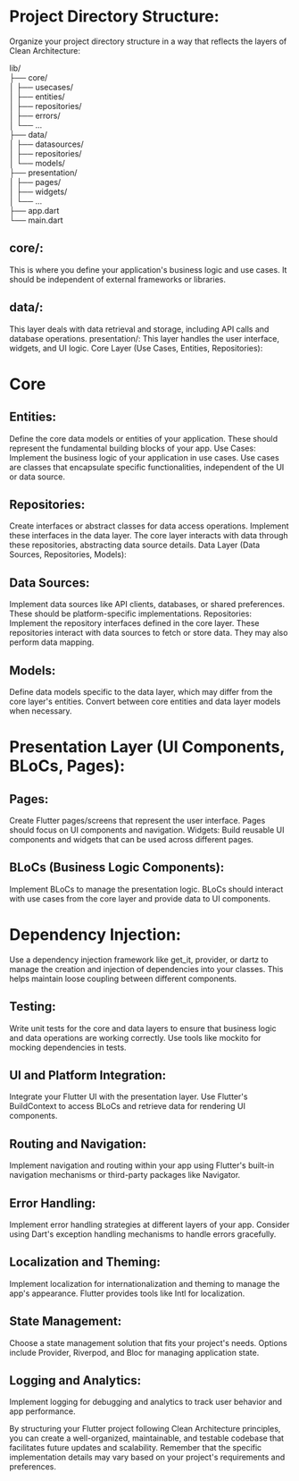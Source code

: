 # Project Directory Structure:
Organize your project directory structure in a way that reflects the layers of Clean Architecture:


lib/  
├── core/  
│   ├── usecases/  
│   ├── entities/  
│   ├── repositories/  
│   ├── errors/  
│   └── ...  
├── data/  
│   ├── datasources/  
│   ├── repositories/  
│   └── models/  
├── presentation/  
│   ├── pages/  
│   ├── widgets/  
│   └── ...  
├── app.dart  
└── main.dart  

## core/: 
This is where you define your application's business logic and use cases. It should be independent of external frameworks or libraries.
## data/: 
This layer deals with data retrieval and storage, including API calls and database operations.
presentation/: This layer handles the user interface, widgets, and UI logic.
Core Layer (Use Cases, Entities, Repositories):
# Core 
## Entities: 
Define the core data models or entities of your application. These should represent the fundamental building blocks of your app.
Use Cases: Implement the business logic of your application in use cases. Use cases are classes that encapsulate specific functionalities, independent of the UI or data source.
## Repositories: 
Create interfaces or abstract classes for data access operations. Implement these interfaces in the data layer. The core layer interacts with data through these repositories, abstracting data source details.
Data Layer (Data Sources, Repositories, Models):

## Data Sources: 
Implement data sources like API clients, databases, or shared preferences. These should be platform-specific implementations.
Repositories: Implement the repository interfaces defined in the core layer. These repositories interact with data sources to fetch or store data. They may also perform data mapping.
## Models: 
Define data models specific to the data layer, which may differ from the core layer's entities. Convert between core entities and data layer models when necessary.

# Presentation Layer (UI Components, BLoCs, Pages):

## Pages: 
Create Flutter pages/screens that represent the user interface. Pages should focus on UI components and navigation.
Widgets: Build reusable UI components and widgets that can be used across different pages.
## BLoCs (Business Logic Components): 
Implement BLoCs to manage the presentation logic. BLoCs should interact with use cases from the core layer and provide data to UI components.
# Dependency Injection:
Use a dependency injection framework like get_it, provider, or dartz to manage the creation and injection of dependencies into your classes. This helps maintain loose coupling between different components.

## Testing:
Write unit tests for the core and data layers to ensure that business logic and data operations are working correctly. Use tools like mockito for mocking dependencies in tests.

## UI and Platform Integration:
Integrate your Flutter UI with the presentation layer. Use Flutter's BuildContext to access BLoCs and retrieve data for rendering UI components.

## Routing and Navigation:
Implement navigation and routing within your app using Flutter's built-in navigation mechanisms or third-party packages like Navigator.

## Error Handling:
Implement error handling strategies at different layers of your app. Consider using Dart's exception handling mechanisms to handle errors gracefully.

## Localization and Theming:
Implement localization for internationalization and theming to manage the app's appearance. Flutter provides tools like Intl for localization.

## State Management:
Choose a state management solution that fits your project's needs. Options include Provider, Riverpod, and Bloc for managing application state.

## Logging and Analytics:
Implement logging for debugging and analytics to track user behavior and app performance.

By structuring your Flutter project following Clean Architecture principles, you can create a well-organized, maintainable, and testable codebase that facilitates future updates and scalability. Remember that the specific implementation details may vary based on your project's requirements and preferences.
